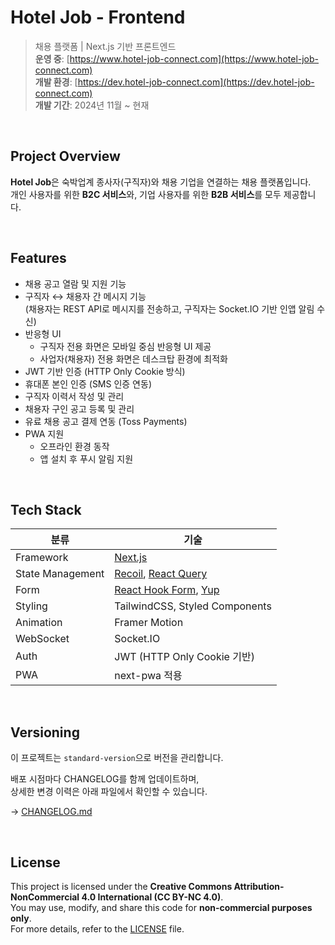# Hotel Job - Frontend

> 채용 플랫폼 | Next.js 기반 프론트엔드  
> **운영 중**: [https://www.hotel-job-connect.com](https://www.hotel-job-connect.com)  
> **개발 환경**: [https://dev.hotel-job-connect.com](https://dev.hotel-job-connect.com)  
> **개발 기간**: 2024년 11월 ~ 현재

<br>

## Project Overview

**Hotel Job**은 숙박업계 종사자(구직자)와 채용 기업을 연결하는 채용 플랫폼입니다.  
개인 사용자를 위한 **B2C 서비스**와, 기업 사용자를 위한 **B2B 서비스**를 모두 제공합니다.  

<br>

## Features

- 채용 공고 열람 및 지원 기능  
- 구직자 ↔ 채용자 간 메시지 기능  
  (채용자는 REST API로 메시지를 전송하고, 구직자는 Socket.IO 기반 인앱 알림 수신)  
- 반응형 UI  
  - 구직자 전용 화면은 모바일 중심 반응형 UI 제공  
  - 사업자(채용자) 전용 화면은 데스크탑 환경에 최적화
- JWT 기반 인증 (HTTP Only Cookie 방식)  
- 휴대폰 본인 인증 (SMS 인증 연동)  
- 구직자 이력서 작성 및 관리  
- 채용자 구인 공고 등록 및 관리  
- 유료 채용 공고 결제 연동 (Toss Payments)  
- PWA 지원  
  - 오프라인 환경 동작  
  - 앱 설치 후 푸시 알림 지원

<br>

## Tech Stack

| 분류 | 기술 |
|------|------|
| Framework | [Next.js](https://nextjs.org/) |
| State Management | [Recoil](https://recoiljs.org/), [React Query](https://tanstack.com/query/v5) |
| Form | [React Hook Form](https://react-hook-form.com/), [Yup](https://github.com/jquense/yup) |
| Styling | TailwindCSS, Styled Components |
| Animation | Framer Motion |
| WebSocket | Socket.IO |
| Auth | JWT (HTTP Only Cookie 기반) |
| PWA | next-pwa 적용 |

<br>


## Versioning

이 프로젝트는 `standard-version`으로 버전을 관리합니다.  

배포 시점마다 CHANGELOG를 함께 업데이트하며,  
상세한 변경 이력은 아래 파일에서 확인할 수 있습니다.

→ [CHANGELOG.md](./CHANGELOG.md)

<br>

## License

This project is licensed under the **Creative Commons Attribution-NonCommercial 4.0 International (CC BY-NC 4.0)**.  
You may use, modify, and share this code for **non-commercial purposes only**.  
For more details, refer to the [LICENSE](./LICENSE) file.

